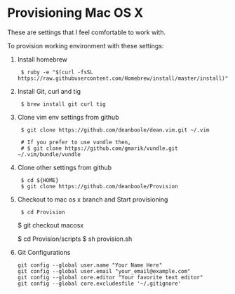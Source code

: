 Provisioning Mac OS X
=========

These are settings that I feel comfortable to work with.

To provision working environment with these settings:

1. Install homebrew

		$ ruby -e "$(curl -fsSL https://raw.githubusercontent.com/Homebrew/install/master/install)"

2. Install Git, curl and tig

        $ brew install git curl tig
        
3. Clone vim env settings from github

        $ git clone https://github.com/deanboole/dean.vim.git ~/.vim
        
        # If you prefer to use vundle then,
        # $ git clone https://github.com/gmarik/vundle.git ~/.vim/bundle/vundle
        
4. Clone other settings from github

        $ cd ${HOME}
        $ git clone https://github.com/deanboole/Provision
        
5. Checkout to mac os x branch and Start provisioning

        $ cd Provision
	$ git checkout macosx

	$ cd Provision/scripts
        $ sh provision.sh

6. Git Configurations

    ```
    git config --global user.name "Your Name Here"
    git config --global user.email "your_email@example.com"
    git config --global core.editor "Your favorite text editor"
    git config --global core.excludesfile '~/.gitignore'
    ```
